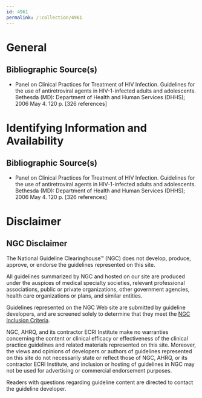 ```yaml
---
id: 4961
permalink: /:collection/4961
---
```


# General

## Bibliographic Source(s)

- Panel on Clinical Practices for Treatment of HIV Infection. Guidelines for the use of antiretroviral agents in HIV-1-infected adults and adolescents. Bethesda (MD): Department of Health and Human Services (DHHS); 2006 May 4. 120 p. [326 references]

# Identifying Information and Availability

## Bibliographic Source(s)

- Panel on Clinical Practices for Treatment of HIV Infection. Guidelines for the use of antiretroviral agents in HIV-1-infected adults and adolescents. Bethesda (MD): Department of Health and Human Services (DHHS); 2006 May 4. 120 p. [326 references]

# Disclaimer

## NGC Disclaimer

The National Guideline Clearinghouse™ (NGC) does not develop, produce, approve, or endorse the guidelines represented on this site.

All guidelines summarized by NGC and hosted on our site are produced under the auspices of medical specialty societies, relevant professional associations, public or private organizations, other government agencies, health care organizations or plans, and similar entities.

Guidelines represented on the NGC Web site are submitted by guideline developers, and are screened solely to determine that they meet the [NGC Inclusion Criteria](/help-and-about/summaries/inclusion-criteria).

NGC, AHRQ, and its contractor ECRI Institute make no warranties concerning the content or clinical efficacy or effectiveness of the clinical practice guidelines and related materials represented on this site. Moreover, the views and opinions of developers or authors of guidelines represented on this site do not necessarily state or reflect those of NGC, AHRQ, or its contractor ECRI Institute, and inclusion or hosting of guidelines in NGC may not be used for advertising or commercial endorsement purposes.

Readers with questions regarding guideline content are directed to contact the guideline developer.

